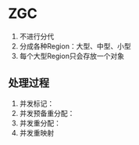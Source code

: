 # ZGC

1. 不进行分代
2. 分成各种Region：大型、中型、小型
3. 每个大型Region只会存放一个对象

## 处理过程

1. 并发标记：
2. 并发预备重分配：
3. 并发重分配：
4. 并发重映射